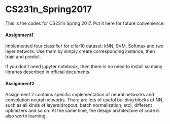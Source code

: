 # CS231n_Spring2017



This is the codes for CS231n Spring 2017. Put it here for future convenience.



#### Assignment1

Implemented four classifier for cifar10 dataset: kNN, SVM, Softmax and two layer network. Use them by simply create corresponding instance, then train and predict. 

If you don't need jupyter notebook, then there is no need to install so many libraries described in official documents. 



#### Assignment2

Assignment 2 contains specific implementation of neural networks and convolution neural networks. There are lots of useful building blocks of NN, such as all kinds of layers(dropout, batch normalization, etc), different optimizers and so on. At the same time, the design architecture of code is also worth learning. 